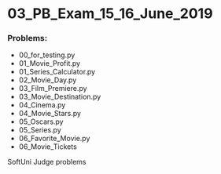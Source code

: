 # 03_PB_Exam_15_16_June_2019

### Problems:
- 00_for_testing.py
- 01_Movie_Profit.py
- 01_Series_Calculator.py
- 02_Movie_Day.py
- 03_Film_Premiere.py
- 03_Movie_Destination.py
- 04_Cinema.py
- 04_Movie_Stars.py
- 05_Oscars.py
- 05_Series.py
- 06_Favorite_Movie.py
- 06_Movie_Tickets


SoftUni Judge problems
